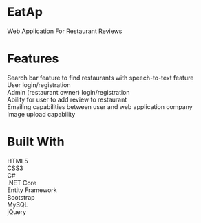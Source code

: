 # EatAp
Web Application For Restaurant Reviews

# Features
Search bar feature to find restaurants with speech-to-text feature <br>
User login/registration <br>
Admin (restaurant owner) login/registration <br>
Ability for user to add review to restaurant<br> 
Emailing capabilities between user and web application company <br>
Image upload capability 

# Built With
HTML5 <br>
CSS3 <br>
C# <br>
.NET Core <br>
Entity Framework <br>
Bootstrap <br>
MySQL <br>
jQuery <br>
